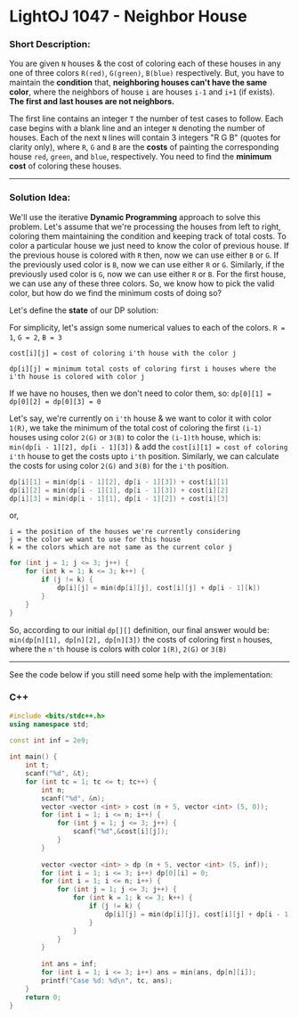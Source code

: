 # LightOJ 1047 - Neighbor House

### Short Description:
You are given `N` houses & the cost of coloring each of these houses in any one of three colors `R(red)`, `G(green)`, `B(blue)` respectively. But, you have to maintain the **condition** that, **neighboring houses can't have the same color**, where the neighbors of house `i` are houses `i-1` and `i+1` (if exists). **The first and last houses are not neighbors.**

The first line contains an integer `T` the number of test cases to follow. Each case begins with a blank line and an integer `N` denoting the number of houses. Each of the next `N` lines will contain 3 integers "R G B" (quotes for clarity only), where `R`, `G` and `B` are the **costs** of painting the corresponding house `red`, `green`, and `blue`, respectively. 
You need to find the **minimum cost** of coloring these houses.

--- 
### Solution Idea:

We'll use the iterative **Dynamic Programming** approach to solve this problem. Let's assume that we're processing the houses from left to right, coloring them maintaining the condition and keeping track of total costs. To color a particular house we just need to know the color of previous house. If the previous house is colored with `R` then, now we can use either `B` or `G`. If the previously used color is `B`, now we can use either `R` or `G`. Similarly, if the previously used color is `G`, now we can use either `R` or `B`. For the first house, we can use any of these three colors. So, we know how to pick the valid color, but how do we find the minimum costs of doing so?


Let's define the **state** of our DP solution:

For simplicity, let's assign some numerical values to each of the colors. `R = 1`, `G = 2`, `B = 3`

`cost[i][j] = cost of coloring i'th house with the color j`

`dp[i][j] = minimum total costs of coloring first i houses where the i'th house is colored with color j`

If we have no houses, then we don't need to color them, so:
`dp[0][1] = dp[0][2] = dp[0][3] = 0`

Let's say, we're currently on `i'th` house & we want to color it with color `1(R)`, we take the minimum of the total cost of coloring the first `(i-1)` houses using color `2(G)` or `3(B)` to color the `(i-1)th` house, which is: `min(dp[i - 1][2], dp[i - 1][3])` & add the `cost[i][1] = cost of coloring i'th` house to get the costs upto `i'th` position. 
Similarly, we can calculate the costs for using color `2(G)` and `3(B)` for the `i'th` position.

```C++
dp[i][1] = min(dp[i - 1][2], dp[i - 1][3]) + cost[i][1]
dp[i][2] = min(dp[i - 1][1], dp[i - 1][3]) + cost[i][2]
dp[i][3] = min(dp[i - 1][1], dp[i - 1][2]) + cost[i][3]
```
or,
```
i = the position of the houses we're currently considering
j = the color we want to use for this house
k = the colors which are not same as the current color j
```
```C++
for (int j = 1; j <= 3; j++) {
    for (int k = 1; k <= 3; k++) {
        if (j != k) {
            dp[i][j] = min(dp[i][j], cost[i][j] + dp[i - 1][k])
        }
    }
}
```
So, according to our initial `dp[][]` definition, our final answer would be: `min(dp[n][1], dp[n][2], dp[n][3])` the costs of coloring first `n` houses, where the `n'th` house is colors with color `1(R)`, `2(G)` or `3(B)`

---
See the code below if you still need some help with the implementation:

### C++

```C++
#include <bits/stdc++.h>
using namespace std;

const int inf = 2e9;
 
int main() {
    int t;
    scanf("%d", &t);
    for (int tc = 1; tc <= t; tc++) {
        int n;
        scanf("%d", &n);
        vector <vector <int> > cost (n + 5, vector <int> (5, 0));
        for (int i = 1; i <= n; i++) {
            for (int j = 1; j <= 3; j++) {
                scanf("%d",&cost[i][j]);
            }
        }
       
        vector <vector <int> > dp (n + 5, vector <int> (5, inf));
        for (int i = 1; i <= 3; i++) dp[0][i] = 0;
        for (int i = 1; i <= n; i++) {
            for (int j = 1; j <= 3; j++) {
                for (int k = 1; k <= 3; k++) {
                    if (j != k) {
                        dp[i][j] = min(dp[i][j], cost[i][j] + dp[i - 1][k]);
                    }
                }
            }
        }
       
        int ans = inf;
        for (int i = 1; i <= 3; i++) ans = min(ans, dp[n][i]);
        printf("Case %d: %d\n", tc, ans);
    }
    return 0;
}

```





